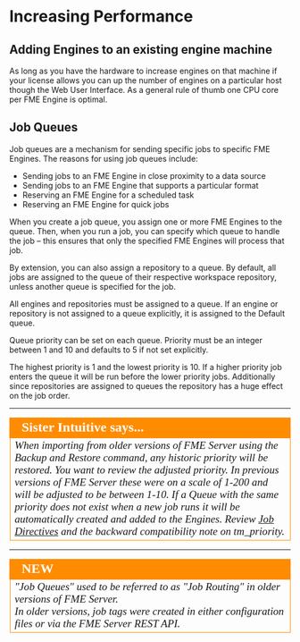 # Increasing Performance #

##  Adding Engines to an existing engine machine ##

As long as you have the hardware to increase engines on that machine if your license allows you can up the number of engines on a particular host though the Web User Interface. As a general rule of thumb one CPU core per FME Engine is optimal.


## Job Queues ##

Job queues are a mechanism for sending specific jobs to specific FME Engines. The reasons for using job queues include:

- Sending jobs to an FME Engine in close proximity to a data source
- Sending jobs to an FME Engine that supports a particular format
- Reserving an FME Engine for a scheduled task
- Reserving an FME Engine for quick jobs

When you create a job queue, you assign one or more FME Engines to the queue. Then, when you run a job, you can specify which queue to handle the job – this ensures that only the specified FME Engines will process that job.

By extension, you can also assign a repository to a queue. By default, all jobs are assigned to the queue of their respective workspace repository, unless another queue is specified for the job.

All engines and repositories must be assigned to a queue. If an engine or repository is not assigned to a queue explicitly, it is assigned to the Default queue.

Queue priority can be set on each queue.  Priority must be an integer between 1 and 10 and defaults to 5 if not set explicitly.  

The highest priority is 1 and the lowest priority is 10. If a higher priority job enters the queue it will be run before the lower priority jobs. Additionally since repositories are assigned to queues the repository has a huge effect on the job order.


---

<!--sister intuitive Section-->

<table style="border-spacing: 0px">
<tr>
<td style="vertical-align:middle;background-color:darkorange;border: 2px solid darkorange">
<i class="fa fa-info-circle fa-lg fa-pull-left fa-fw" style="color:white;padding-right: 12px;vertical-align:text-top"></i>
<span style="color:white;font-size:x-large;font-weight: bold;font-family:serif">Sister Intuitive says...</span>
</td>
</tr>

<tr>
<td style="border: 1px solid darkorange">
<span style="font-family:serif; font-style:italic; font-size:larger">
When importing from older versions of FME Server using the Backup and Restore command, any historic priority will be restored.  You want to review the adjusted priority.  In previous versions of FME Server these were on a scale of 1-200 and will be adjusted to be between 1-10.  If a Queue with the same priority does not exist when a new job runs it will be automatically created and added to the Engines. Review
<a href="http://docs.safe.com/fme/2018.0/html/FME_Server_Documentation/Content/ReferenceManual/Transformation_Manager_Directives.htm">Job Directives</a> and the backward compatibility note on tm_priority.
</span>
</td>
</tr>
</table>

---

<!--New Section-->

<table style="border-spacing: 0px">
<tr>
<td style="vertical-align:middle;background-color:darkorange;border: 2px solid darkorange">
<i class="fa fa-bolt fa-lg fa-pull-left fa-fw" style="color:white;padding-right: 12px;vertical-align:text-top"></i>
<span style="color:white;font-size:x-large;font-weight: bold;font-family:serif">NEW</span>
</td>
</tr>

<tr>
<td style="border: 1px solid darkorange">
<span style="font-family:serif; font-style:italic; font-size:larger">
"Job Queues" used to be referred to as "Job Routing" in older versions of FME Server.<br>
In older versions, job tags were created in either configuration files or via the FME Server REST API.
</span>
</td>
</tr>
</table>
